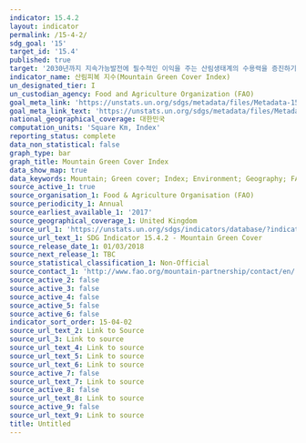 ```yaml
---
indicator: 15.4.2
layout: indicator
permalink: /15-4-2/
sdg_goal: '15'
target_id: '15.4'
published: true
target: '2030년까지 지속가능발전에 필수적인 이익을 주는 산림생태계의 수용력을 증진하기 위해, 생물다양성을 포함한 산림 생태계 보존을 보장'
indicator_name: 산림피복 지수(Mountain Green Cover Index)
un_designated_tier: I
un_custodian_agency: Food and Agriculture Organization (FAO)
goal_meta_link: 'https://unstats.un.org/sdgs/metadata/files/Metadata-15-04-02.pdf'
goal_meta_link_text: 'https://unstats.un.org/sdgs/metadata/files/Metadata-15-04-02.pdf'
national_geographical_coverage: 대한민국
computation_units: 'Square Km, Index'
reporting_status: complete
data_non_statistical: false
graph_type: bar
graph_title: Mountain Green Cover Index
data_show_map: true
data_keywords: Mountain; Green cover; Index; Environment; Geography; FAO
source_active_1: true
source_organisation_1: Food & Agriculture Organisation (FAO)
source_periodicity_1: Annual
source_earliest_available_1: '2017'
source_geographical_coverage_1: United Kingdom
source_url_1: 'https://unstats.un.org/sdgs/indicators/database/?indicator=15.4.2'
source_url_text_1: SDG Indicator 15.4.2 - Mountain Green Cover
source_release_date_1: 01/03/2018
source_next_release_1: TBC
source_statistical_classification_1: Non-Official
source_contact_1: 'http://www.fao.org/mountain-partnership/contact/en/'
source_active_2: false
source_active_3: false
source_active_4: false
source_active_5: false
source_active_6: false
indicator_sort_order: 15-04-02
source_url_text_2: Link to Source
source_url_3: Link to source
source_url_text_4: Link to source
source_url_text_5: Link to source
source_url_text_6: Link to source
source_active_7: false
source_url_text_7: Link to source
source_active_8: false
source_url_text_8: Link to source
source_active_9: false
source_url_text_9: Link to source
title: Untitled
---
```

